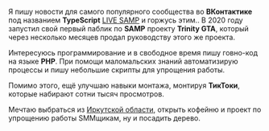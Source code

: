 Я&nbsp;пишу новости для самого популярного сообщества во **ВКонтактике** под названием **TypeScript** [LIVE SAMP](https://vk.com/livesamp) и горжусь этим.. В 2020 году запустил свой первый паблик по **SAMP** проекту **Trinity GTA**, который через несколько месяцев продал руководству этого же проекта.

Интересуюсь&nbsp;программирование и в свободное время пишу говно-код на языке **PHP**. При помощи маломальских знаний автоматизирую процессы и пишу небольшие скрипты для упрощения работы. 

Помимо этого, ещё улучшаю навыки монтажа, монтируя **ТикТоки**, которые набирают сотни тысяч просмотров. 

Мечтаю выбраться из [Иркутской области](https://ru.wikipedia.org/wiki/%D0%98%D1%80%D0%BA%D1%83%D1%82%D1%81%D0%BA%D0%B0%D1%8F_%D0%BE%D0%B1%D0%BB%D0%B0%D1%81%D1%82%D1%8C), открыть кофейню и проект по упрощению работы SMMщикам, ну и посадить дерево.
